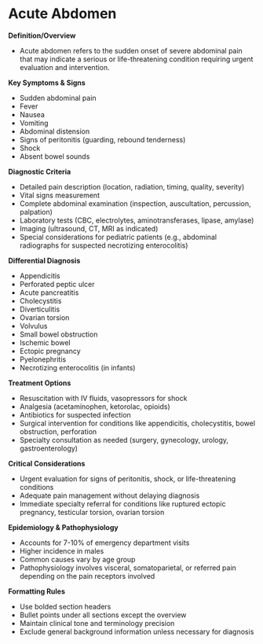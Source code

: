 # Acute Abdomen

**Definition/Overview**
- Acute abdomen refers to the sudden onset of severe abdominal pain that may indicate a serious or life-threatening condition requiring urgent evaluation and intervention.

**Key Symptoms & Signs**
- Sudden abdominal pain
- Fever
- Nausea
- Vomiting
- Abdominal distension
- Signs of peritonitis (guarding, rebound tenderness)
- Shock
- Absent bowel sounds

**Diagnostic Criteria**
- Detailed pain description (location, radiation, timing, quality, severity)
- Vital signs measurement
- Complete abdominal examination (inspection, auscultation, percussion, palpation)
- Laboratory tests (CBC, electrolytes, aminotransferases, lipase, amylase)
- Imaging (ultrasound, CT, MRI as indicated)
- Special considerations for pediatric patients (e.g., abdominal radiographs for suspected necrotizing enterocolitis)

**Differential Diagnosis**
- Appendicitis
- Perforated peptic ulcer
- Acute pancreatitis
- Cholecystitis
- Diverticulitis
- Ovarian torsion
- Volvulus
- Small bowel obstruction
- Ischemic bowel
- Ectopic pregnancy
- Pyelonephritis
- Necrotizing enterocolitis (in infants)

**Treatment Options**
- Resuscitation with IV fluids, vasopressors for shock
- Analgesia (acetaminophen, ketorolac, opioids)
- Antibiotics for suspected infection
- Surgical intervention for conditions like appendicitis, cholecystitis, bowel obstruction, perforation
- Specialty consultation as needed (surgery, gynecology, urology, gastroenterology)

**Critical Considerations**
- Urgent evaluation for signs of peritonitis, shock, or life-threatening conditions
- Adequate pain management without delaying diagnosis
- Immediate specialty referral for conditions like ruptured ectopic pregnancy, testicular torsion, ovarian torsion

**Epidemiology & Pathophysiology**
- Accounts for 7-10% of emergency department visits
- Higher incidence in males
- Common causes vary by age group
- Pathophysiology involves visceral, somatoparietal, or referred pain depending on the pain receptors involved

**Formatting Rules**
- Use bolded section headers
- Bullet points under all sections except the overview
- Maintain clinical tone and terminology precision
- Exclude general background information unless necessary for diagnosis
